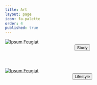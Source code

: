 ```yaml
---
title: Art
layout: page
icon: fa-palette
order: 4
published: true
---
```

<div class="row">
<div class="4u 12u$(mobile)">
      <div class="item">
        <a href="#" class="image fit"><img src="{{ 'assets/images/study.jpg' | relative_url }}" alt="Ipsum Feugiat" /></a>
        <header>
          <button class="btn btn-success" onclick=" window.open('https://ami-az.github.io/study.html','_blank')">Study</button>
        </header>       
  </div>
</div>
  
<div class="4u 12u$(mobile)">
      <div class="item">
        <a href="#" class="image fit"><img src="{{ 'assets/images/lifestyle.jpg' | relative_url }}" alt="Ipsum Feugiat" /></a>
        <header>
          <button class="btn btn-success" onclick=" window.open('https://ami-az.github.io/assets/images/pricetable.PNG','_blank')">Lifestyle</button>
        </header>
  </div>
</div>
   </div>
